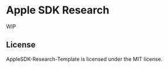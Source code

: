# Apple SDK Research 

WIP

## License
AppleSDK-Research-Template is licensed under the MIT license.
